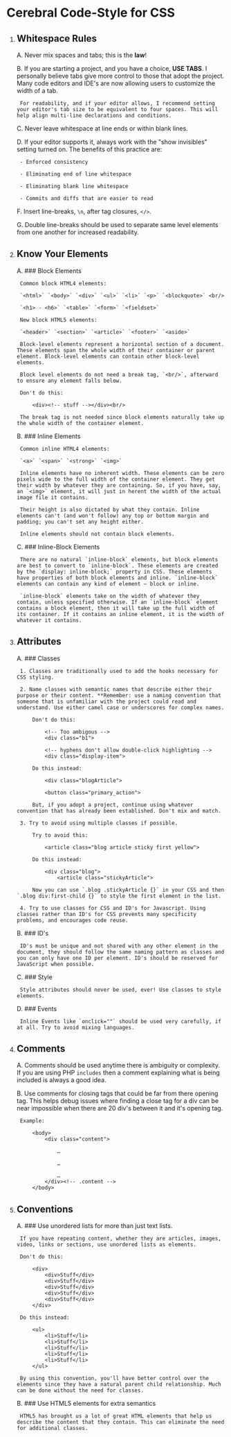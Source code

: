 # Cerebral Code-Style for CSS

1. ## Whitespace Rules

	A. Never mix spaces and tabs; this is the **law**!
	
	B. If you are starting a project, and you have a choice, **USE TABS**. I personally believe tabs give more control to those that adopt the project. Many code editors and IDE's are now allowing users to customize the width of a tab.
	
		For readability, and if your editor allows, I recommend setting your editor's tab size to be equivalent to four spaces. This will help align multi-line declarations and conditions.
	
	C. Never leave whitespace at line ends or within blank lines.
	
	D. If your editor supports it, always work with the "show invisibles" setting turned on. The benefits of this practice are:
	
		- Enforced consistency
		
		- Eliminating end of line whitespace
		
		- Eliminating blank line whitespace
		
		- Commits and diffs that are easier to read
		
		
	F. Insert line-breaks, `\n`, after tag closures, `</>`.
	
	G. Double line-breaks should be used to separate same level elements from one another for increased readability.

2. ## Know Your Elements

	A. ### Block Elements
	
		Common block HTML4 elements:
	
		`<html>` `<body>` `<div>` `<ul>` `<li>` `<p>` `<blockquote>` <br/>
		
		`<h1> - <h6>` `<table>` `<form>` `<fieldset>`
		
		New block HTML5 elements:
		
		`<header>` `<section>` `<article>` `<footer>` `<aside>`
	
		Block-level elements represent a horizontal section of a document. These elements span the whole width of their container or parent element. Block-level elements can contain other block-level elements.
		
		Block level elements do not need a break tag, `<br/>`, afterward to ensure any element falls below.
		
		Don't do this:
		
			<div><!-- stuff --></div><br/>
			
		The break tag is not needed since block elements naturally take up the whole width of the container element.
		
	B. ### Inline Elements
	
		Common inline HTML4 elements:
		
		`<a>` `<span>` `<strong>` `<img>`
		
		Inline elements have no inherent width. These elements can be zero pixels wide to the full width of the container element. They get their width by whatever they are containing. So, if you have, say, an `<img>` element, it will just in herent the width of the actual image file it contains.
		
		Their height is also dictated by what they contain. Inline elements can't (and won't follow) any top or bottom margin and padding; you can't set any height either.
		
		Inline elements should not contain block elements.
		
	C. ### Inline-Block Elements
	
		There are no natural `inline-block` elements, but block elements are best to convert to `inline-block`. These elements are created by the `display: inline-block;` property in CSS. These elements have properties of both block elements and inline. `inline-block` elements can contain any kind of element — block or inline.
		
		`inline-block` elements take on the width of whatever they contain, unless specified otherwise. If an `inline-block` element contains a block element, then it will take up the full width of its container. If it contains an inline element, it is the width of whatever it contains.

3. ## Attributes

	A. ### Classes
	
		1. Classes are traditionally used to add the hooks necessary for CSS styling. 
		
		2. Name classes with semantic names that describe either their purpose or their content. **Remember: use a naming convention that someone that is unfamiliar with the project could read and understand. Use either camel case or underscores for complex names.
		
			Don't do this:
			
				<!-- Too ambigous -->
				<div class="b1">
				
				<!-- hyphens don't allow double-click highlighting -->
				<div class="display-item">
				
			Do this instead:
			
				<div class="blogArticle">
				
				<button class="primary_action">
				
			But, if you adopt a project, continue using whatever convention that has already been established. Don't mix and match.
			
		3. Try to avoid using multiple classes if possible.
		
			Try to avoid this:
			
				<article class="blog article sticky first yellow">
				
			Do this instead:
			
				<div class="blog">
					<article class="stickyArticle">
				
			Now you can use `.blog .stickyArticle {}` in your CSS and then `.blog div:first-child {}` to style the first element in the list.
			
		4. Try to use classes for CSS and ID's for Javascript. Using classes rather than ID's for CSS prevents many specificity problems, and encourages code reuse.
		
	B. ### ID's
	
		ID's must be unique and not shared with any other element in the document, they should follow the same naming pattern as classes and you can only have one ID per element. ID's should be reserved for JavaScript when possible.
		
	C. ### Style
	
		Style attributes should never be used, ever! Use classes to style elements.
		
	D. ### Events
	
		Inline Events like `onclick=""` should be used very carefully, if at all. Try to avoid mixing languages.
		
4. ## Comments

	A. Comments should be used anytime there is ambiguity or complexity. If you are using PHP `includes` then a comment explaining what is being included is always a good idea.
	
	B. Use comments for closing tags that could be far from there opening tag. This helps debug issues where finding a close tag for a div can be near impossible when there are 20 div's between it and it's opening tag.
	
		Example:
		
			<body>
				<div class="content">
				
					…
					
					…
					
					…
				</div><!-- .content -->
			</body>
			
5. ## Conventions

	A. ### Use unordered lists for more than just text lists.
	
		If you have repeating content, whether they are articles, images, video, links or sections, use unordered lists as elements.
	
		Don't do this:
		
			<div>
				<div>Stuff</div>
				<div>Stuff</div>
				<div>Stuff</div>
				<div>Stuff</div>
				<div>Stuff</div>
			</div>
			
		Do this instead:
		
			<ul>
				<li>Stuff</li>
				<li>Stuff</li>
				<li>Stuff</li>
				<li>Stuff</li>
				<li>Stuff</li>
			</ul>

		By using this convention, you'll have better control over the elements since they have a natural parent child relationship. Much can be done without the need for classes.
		
	B. ### Use HTML5 elements for extra semantics
	
		HTML5 has brought us a lot of great HTML elements that help us describe the content that they contain. This can eliminate the need for additional classes.
		



	
	
	
	
	
	
	
	
	
	
	
	
	
	
	
	
	
	
	
	
	
	
	
	
	
	